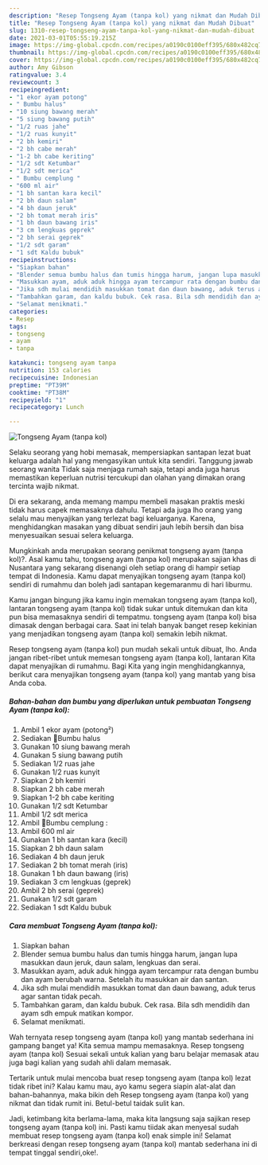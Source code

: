 ```yaml
---
description: "Resep Tongseng Ayam (tanpa kol) yang nikmat dan Mudah Dibuat"
title: "Resep Tongseng Ayam (tanpa kol) yang nikmat dan Mudah Dibuat"
slug: 1310-resep-tongseng-ayam-tanpa-kol-yang-nikmat-dan-mudah-dibuat
date: 2021-03-01T05:55:19.215Z
image: https://img-global.cpcdn.com/recipes/a0190c0100eff395/680x482cq70/tongseng-ayam-tanpa-kol-foto-resep-utama.jpg
thumbnail: https://img-global.cpcdn.com/recipes/a0190c0100eff395/680x482cq70/tongseng-ayam-tanpa-kol-foto-resep-utama.jpg
cover: https://img-global.cpcdn.com/recipes/a0190c0100eff395/680x482cq70/tongseng-ayam-tanpa-kol-foto-resep-utama.jpg
author: Amy Gibson
ratingvalue: 3.4
reviewcount: 3
recipeingredient:
- "1 ekor ayam potong"
- " Bumbu halus"
- "10 siung bawang merah"
- "5 siung bawang putih"
- "1/2 ruas jahe"
- "1/2 ruas kunyit"
- "2 bh kemiri"
- "2 bh cabe merah"
- "1-2 bh cabe keriting"
- "1/2 sdt Ketumbar"
- "1/2 sdt merica"
- " Bumbu cemplung "
- "600 ml air"
- "1 bh santan kara kecil"
- "2 bh daun salam"
- "4 bh daun jeruk"
- "2 bh tomat merah iris"
- "1 bh daun bawang iris"
- "3 cm lengkuas geprek"
- "2 bh serai geprek"
- "1/2 sdt garam"
- "1 sdt Kaldu bubuk"
recipeinstructions:
- "Siapkan bahan"
- "Blender semua bumbu halus dan tumis hingga harum, jangan lupa masukkan daun jeruk, daun salam, lengkuas dan serai."
- "Masukkan ayam, aduk aduk hingga ayam tercampur rata dengan bumbu dan ayam berubah warna. Setelah itu masukkan air dan santan."
- "Jika sdh mulai mendidih masukkan tomat dan daun bawang, aduk terus agar santan tidak pecah."
- "Tambahkan garam, dan kaldu bubuk. Cek rasa. Bila sdh mendidih dan ayam sdh empuk matikan kompor."
- "Selamat menikmati."
categories:
- Resep
tags:
- tongseng
- ayam
- tanpa

katakunci: tongseng ayam tanpa 
nutrition: 153 calories
recipecuisine: Indonesian
preptime: "PT39M"
cooktime: "PT38M"
recipeyield: "1"
recipecategory: Lunch

---
```



![Tongseng Ayam (tanpa kol)](https://img-global.cpcdn.com/recipes/a0190c0100eff395/680x482cq70/tongseng-ayam-tanpa-kol-foto-resep-utama.jpg)

Selaku seorang yang hobi memasak, mempersiapkan santapan lezat buat keluarga adalah hal yang mengasyikan untuk kita sendiri. Tanggung jawab seorang  wanita Tidak saja menjaga rumah saja, tetapi anda juga harus memastikan keperluan nutrisi tercukupi dan olahan yang dimakan orang tercinta wajib nikmat.

Di era  sekarang, anda memang mampu membeli masakan praktis meski tidak harus capek memasaknya dahulu. Tetapi ada juga lho orang yang selalu mau menyajikan yang terlezat bagi keluarganya. Karena, menghidangkan masakan yang dibuat sendiri jauh lebih bersih dan bisa menyesuaikan sesuai selera keluarga. 



Mungkinkah anda merupakan seorang penikmat tongseng ayam (tanpa kol)?. Asal kamu tahu, tongseng ayam (tanpa kol) merupakan sajian khas di Nusantara yang sekarang disenangi oleh setiap orang di hampir setiap tempat di Indonesia. Kamu dapat menyajikan tongseng ayam (tanpa kol) sendiri di rumahmu dan boleh jadi santapan kegemaranmu di hari liburmu.

Kamu jangan bingung jika kamu ingin memakan tongseng ayam (tanpa kol), lantaran tongseng ayam (tanpa kol) tidak sukar untuk ditemukan dan kita pun bisa memasaknya sendiri di tempatmu. tongseng ayam (tanpa kol) bisa dimasak dengan berbagai cara. Saat ini telah banyak banget resep kekinian yang menjadikan tongseng ayam (tanpa kol) semakin lebih nikmat.

Resep tongseng ayam (tanpa kol) pun mudah sekali untuk dibuat, lho. Anda jangan ribet-ribet untuk memesan tongseng ayam (tanpa kol), lantaran Kita dapat menyajikan di rumahmu. Bagi Kita yang ingin menghidangkannya, berikut cara menyajikan tongseng ayam (tanpa kol) yang mantab yang bisa Anda coba.

<!--inarticleads1-->

##### Bahan-bahan dan bumbu yang diperlukan untuk pembuatan Tongseng Ayam (tanpa kol):

1. Ambil 1 ekor ayam (potong²)
1. Sediakan  🐔Bumbu halus
1. Gunakan 10 siung bawang merah
1. Gunakan 5 siung bawang putih
1. Sediakan 1/2 ruas jahe
1. Gunakan 1/2 ruas kunyit
1. Siapkan 2 bh kemiri
1. Siapkan 2 bh cabe merah
1. Siapkan 1-2 bh cabe keriting
1. Gunakan 1/2 sdt Ketumbar
1. Ambil 1/2 sdt merica
1. Ambil  🐔Bumbu cemplung :
1. Ambil 600 ml air
1. Gunakan 1 bh santan kara (kecil)
1. Siapkan 2 bh daun salam
1. Sediakan 4 bh daun jeruk
1. Sediakan 2 bh tomat merah (iris)
1. Gunakan 1 bh daun bawang (iris)
1. Sediakan 3 cm lengkuas (geprek)
1. Ambil 2 bh serai (geprek)
1. Gunakan 1/2 sdt garam
1. Sediakan 1 sdt Kaldu bubuk




<!--inarticleads2-->

##### Cara membuat Tongseng Ayam (tanpa kol):

1. Siapkan bahan
1. Blender semua bumbu halus dan tumis hingga harum, jangan lupa masukkan daun jeruk, daun salam, lengkuas dan serai.
1. Masukkan ayam, aduk aduk hingga ayam tercampur rata dengan bumbu dan ayam berubah warna. Setelah itu masukkan air dan santan.
1. Jika sdh mulai mendidih masukkan tomat dan daun bawang, aduk terus agar santan tidak pecah.
1. Tambahkan garam, dan kaldu bubuk. Cek rasa. Bila sdh mendidih dan ayam sdh empuk matikan kompor.
1. Selamat menikmati.




Wah ternyata resep tongseng ayam (tanpa kol) yang mantab sederhana ini gampang banget ya! Kita semua mampu memasaknya. Resep tongseng ayam (tanpa kol) Sesuai sekali untuk kalian yang baru belajar memasak atau juga bagi kalian yang sudah ahli dalam memasak.

Tertarik untuk mulai mencoba buat resep tongseng ayam (tanpa kol) lezat tidak ribet ini? Kalau kamu mau, ayo kamu segera siapin alat-alat dan bahan-bahannya, maka bikin deh Resep tongseng ayam (tanpa kol) yang nikmat dan tidak rumit ini. Betul-betul taidak sulit kan. 

Jadi, ketimbang kita berlama-lama, maka kita langsung saja sajikan resep tongseng ayam (tanpa kol) ini. Pasti kamu tiidak akan menyesal sudah membuat resep tongseng ayam (tanpa kol) enak simple ini! Selamat berkreasi dengan resep tongseng ayam (tanpa kol) mantab sederhana ini di tempat tinggal sendiri,oke!.

